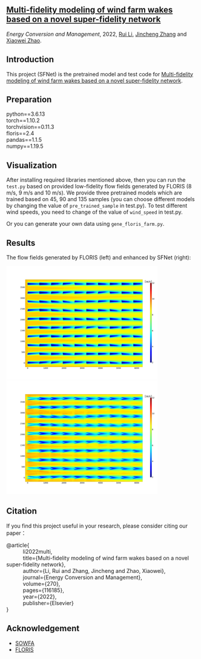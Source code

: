 ## [Multi-fidelity modeling of wind farm wakes based on a novel super-fidelity network](https://www.sciencedirect.com/science/article/pii/S0196890422009633) 

*Energy Conversion and Management*, 2022, [Rui Li](https://lironui.github.io/),  [Jincheng Zhang](https://www.linkedin.com/in/this-is-jincheng-zhang/) and [Xiaowei Zhao](https://warwick.ac.uk/fac/sci/eng/people/xiaowei_zhao/).

## Introduction

This project (SFNet) is the pretrained model and test code for [Multi-fidelity modeling of wind farm wakes based on a novel super-fidelity network](https://www.sciencedirect.com/science/article/pii/S0196890422009633).

## Preparation

python==3.6.13  <br />
torch==1.10.2  <br />
torchvision==0.11.3  <br />
floris==2.4  <br />
pandas==1.1.5  <br />
numpy==1.19.5

## Visualization

After installing required libraries mentioned above, then you can run the ```test.py``` based on provided low-fidelity flow fields generated by FLORIS (8 m/s, 9 m/s and 10 m/s). We provide three pretrained models which are trained based on 45, 90 and 135 samples (you can choose different models by changing the value of ```pre_trained_sample``` in test.py). To test different wind speeds, you need to change of the value of ```wind_speed``` in test.py.

Or you can generate your own data using ```gene_floris_farm.py```. 

## Results

The flow fields generated by FLORIS (left) and enhanced by SFNet (right):

<img src="https://github.com/warwick-icse/SFNet/blob/main/result/floris.png" title="floris" width="400" height="300"><img src="https://github.com/warwick-icse/SFNet/blob/main/result/sfnet.png" title="sfnet" width="400" height="300"/>

## Citation

If you find this project useful in your research, please consider citing our paper：

@article{ <br />
&ensp; &ensp; &ensp; &ensp; li2022multi,  <br />
&ensp; &ensp; &ensp; &ensp; title={Multi-fidelity modeling of wind farm wakes based on a novel super-fidelity network}, <br />
&ensp; &ensp; &ensp; &ensp; author={Li, Rui and Zhang, Jincheng and Zhao, Xiaowei}, <br />
&ensp; &ensp; &ensp; &ensp; journal={Energy Conversion and Management}, <br />
&ensp; &ensp; &ensp; &ensp; volume={270}, <br />
&ensp; &ensp; &ensp; &ensp; pages={116185}, <br />
&ensp; &ensp; &ensp; &ensp; year={2022}, <br />
&ensp; &ensp; &ensp; &ensp; publisher={Elsevier} <br />
}

## Acknowledgement

- [SOWFA](https://www.nrel.gov/wind/nwtc/sowfa.html)
- [FLORIS](https://github.com/NREL/floris)
